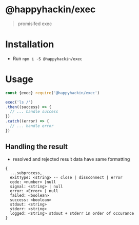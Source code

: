 # @happyhackin/exec
> promisifed exec

# Installation
* Run `npm i -S @happyhackin/exec`

# Usage
``` javascript
const {exec} require('@happyhackin/exec')

exec('ls /')
.then((success) => {
  // ... handle success
})
.catch((error) => {
  // ... handle error
})
```

## Handling the result
* resolved and rejected result data have same formatting
```
{
  ...subprocess,
  exitType: <string> -- close | dissconnect | error
  code: <number> |null
  signal: <string> | null
  error: <Error> | null
  failed: <boolean> 
  success: <boolean>
  stdout: <string> 
  stderr: <string>
  logged: <string> stdout + stderr in order of occurance
}
```
